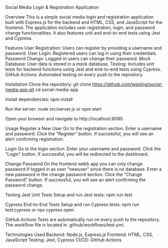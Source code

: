 Social Media Login & Registration Application

Overview
This is a simple social media login and registration application built with Express.js for the backend and HTML, CSS, and JavaScript for the frontend. The application includes user registration, login, and password change functionalities. It also features unit and end-to-end tests using Jest and Cypress.

Features
User Registration: Users can register by providing a username and password.
User Login: Registered users can log in using their credentials.
Password Change: Logged-in users can change their password.
Mock Database: User data is stored in a mock database.
Testing: Includes unit tests for backend functions using Jest and end-to-end tests using Cypress.
GitHub Actions: Automated testing on every push to the repository.

Installation
Clone the repository:
git clone https://github.com/wpplng/social-media-app.git
cd social-media-app

Install dependencies:
npm install

Run the server:
node src/server.js or npm start

Open your browser and navigate to http://localhost:8080.

Usage
Register a New User
Go to the registration section.
Enter a username and password.
Click the "Register" button.
If successful, you will see an alert confirming registration.

Login
Go to the login section.
Enter your username and password.
Click the "Login" button.
If successful, you will be redirected to the dashboard.

Change Password
On the frontend webb app you can only change password if logged in as user "newuser" since there is no database.
Enter a new password in the change password section.
Click the "Change Password" button.
If successful, you will see an alert confirming the password change.

Testing
Jest Unit Tests
Setup and run Jest tests:
npm run test

Cypress End-to-End Tests
Setup and run Cypress tests:
npm run test:cypress or npx cypress open

GitHub Actions
Tests are automatically run on every push to the repository. The workflow file is located in .github/workflows/test.yml.

Technologies Used
Backend: Node.js, Express.js
Frontend: HTML, CSS, JavaScript
Testing: Jest, Cypress
CI/CD: GitHub Actions
